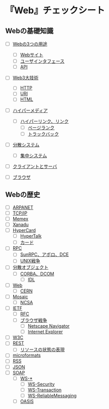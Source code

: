 # 『Web』チェックシート


## Webの基礎知識

- [ ] [Webの3つの用途](/note/web/chapters/01_basic_knowledge_of_web.ja.md#webの3つの用途)
	- [ ] [Webサイト](/note/web/chapters/01_basic_knowledge_of_web.ja.md#webサイト)
	- [ ] [ユーザインタフェース](/note/web/chapters/01_basic_knowledge_of_web.ja.md#ユーザインタフェース)
	- [ ] [API](/note/web/chapters/01_basic_knowledge_of_web.ja.md#api)
- [ ] [Web3大技術](/note/web/chapters/01_basic_knowledge_of_web.ja.md#web3大技術)
	- [ ] [HTTP](/note/web/chapters/01_basic_knowledge_of_web.ja.md#http)
	- [ ] [URI](/note/web/chapters/01_basic_knowledge_of_web.ja.md#uri)
	- [ ] [HTML](/note/web/chapters/01_basic_knowledge_of_web.ja.md#html)
- [ ] [ハイパーメディア](/note/web/chapters/01_basic_knowledge_of_web.ja.md#ハイパーメディア)
	- [ ] [ハイパーリンク、リンク](/note/web/chapters/01_basic_knowledge_of_web.ja.md#ハイパーメディア)
		- [ ] [ページランク](/note/web/chapters/01_basic_knowledge_of_web.ja.md#ハイパーメディア)
		- [ ] [トラックバック](/note/web/chapters/01_basic_knowledge_of_web.ja.md#ハイパーメディア)
- [ ] [分散システム](/note/web/chapters/01_basic_knowledge_of_web.ja.md#分散システム)
	- [ ] [集中システム](/note/web/chapters/01_basic_knowledge_of_web.ja.md#分散システム)
- [ ] [クライアントとサーバ](/note/web/chapters/01_basic_knowledge_of_web.ja.md#クライアントとサーバ)
- [ ] [ブラウザ](/note/web/chapters/01_basic_knowledge_of_web.ja.md#ブラウザ)


## Webの歴史

- [ ] [ARPANET](/note/web/chapters/02_history_of_web.ja.md#インターネットの歴史)
- [ ] [TCP/IP](/note/web/chapters/02_history_of_web.ja.md#インターネットの歴史)
- [ ] [Memex](/note/web/chapters/02_history_of_web.ja.md#memex)
- [ ] [Xanadu](/note/web/chapters/02_history_of_web.ja.md#xanadu)
- [ ] [HyperCard](/note/web/chapters/02_history_of_web.ja.md#hypercard)
	- [ ] [HyperTalk](/note/web/chapters/02_history_of_web.ja.md#hypercard)
	- [ ] [カード](/note/web/chapters/02_history_of_web.ja.md#hypercard)
- [ ] [RPC](/note/web/chapters/02_history_of_web.ja.md#rpc)
	- [ ] [SunRPC、アポロ、DCE](/note/web/chapters/02_history_of_web.ja.md#rpc)
	- [ ] [UNIX戦争](/note/web/chapters/02_history_of_web.ja.md#rpc)
- [ ] [分散オブジェクト](/note/web/chapters/02_history_of_web.ja.md#分散オブジェクト)
	- [ ] [CORBA、DCOM](/note/web/chapters/02_history_of_web.ja.md#分散オブジェクト)
		- [ ] [IDL](/note/web/chapters/02_history_of_web.ja.md#分散オブジェクト)
- [ ] [Web](/note/web/chapters/02_history_of_web.ja.md#webの誕生)
	- [ ] [CERN](/note/web/chapters/02_history_of_web.ja.md#webの誕生)
- [ ] [Mosaic](/note/web/chapters/02_history_of_web.ja.md#webの普及)
	- [ ] [NCSA](/note/web/chapters/02_history_of_web.ja.md#webの普及)
- [ ] [IETF](/note/web/chapters/02_history_of_web.ja.md#webの標準化)
	- [ ] [RFC](/note/web/chapters/02_history_of_web.ja.md#webの標準化)
	- [ ] [ブラウザ戦争](/note/web/chapters/02_history_of_web.ja.md#webの標準化)
		- [ ] [Netscape Navigator](/note/web/chapters/02_history_of_web.ja.md#webの標準化)
		- [ ] [Internet Explorer](/note/web/chapters/02_history_of_web.ja.md#webの標準化)
- [ ] [W3C](/note/web/chapters/02_history_of_web.ja.md#webの標準化)
- [ ] [REST](/note/web/chapters/02_history_of_web.ja.md#restの誕生)
	- [ ] [リソースの状態の表現](/note/web/chapters/02_history_of_web.ja.md#restの誕生)
- [ ] [microformats](/note/web/chapters/02_history_of_web.ja.md#様々なハイパーメディアフォーマットの誕生)
- [ ] [RSS](/note/web/chapters/02_history_of_web.ja.md#様々なハイパーメディアフォーマットの誕生)
- [ ] [JSON](/note/web/chapters/02_history_of_web.ja.md#様々なハイパーメディアフォーマットの誕生)
- [ ] [SOAP](/note/web/chapters/02_history_of_web.ja.md#soap対rest)
	- [ ] [WS-\*](/note/web/chapters/02_history_of_web.ja.md#soap対rest)
		- [ ] [WS-Security](/note/web/chapters/02_history_of_web.ja.md#soap対rest)
		- [ ] [WS-Transaction](/note/web/chapters/02_history_of_web.ja.md#soap対rest)
		- [ ] [WS-ReliableMessaging](/note/web/chapters/02_history_of_web.ja.md#soap対rest)
	- [ ] [OASIS](/note/web/chapters/02_history_of_web.ja.md#soap対rest)
